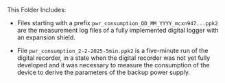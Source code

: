 This Folder Includes:

- Files starting with a prefix `pwr_consumption_DD_MM_YYYY_mcxn947...ppk2` are the measurement log files of a fully implemented digital logger with an expansion shield.

- File `pwr_consumption_2-2-2025-5min.ppk2` is a five-minute run of the digital recorder, in a state when the digital recorder was not yet fully developed and it was necessary to measure the consumption of the device to derive the parameters of the backup power supply.